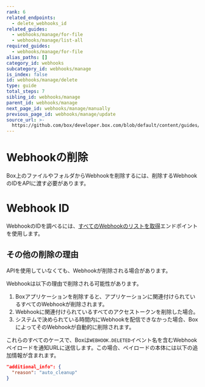 ```yaml
---
rank: 6
related_endpoints:
  - delete_webhooks_id
related_guides:
  - webhooks/manage/for-file
  - webhooks/manage/list-all
required_guides:
  - webhooks/manage/for-file
alias_paths: []
category_id: webhooks
subcategory_id: webhooks/manage
is_index: false
id: webhooks/manage/delete
type: guide
total_steps: 7
sibling_id: webhooks/manage
parent_id: webhooks/manage
next_page_id: webhooks/manage/manually
previous_page_id: webhooks/manage/update
source_url: >-
  https://github.com/box/developer.box.com/blob/default/content/guides/webhooks/manage/delete.md
---
```

# Webhookの削除

Box上のファイルやフォルダからWebhookを削除するには、削除するWebhookのIDをAPIに渡す必要があります。

<Samples id="delete_webhooks_id">

</Samples>

<Message type="notice">

# Webhook ID

WebhookのIDを調べるには、[すべてのWebhookのリストを取得][1]エンドポイントを使用します。

</Message>

## その他の削除の理由

APIを使用していなくても、Webhookが削除される場合があります。

Webhookは以下の理由で削除される可能性があります。

1. Boxアプリケーションを削除すると、アプリケーションに関連付けられているすべてのWebhookが削除されます。
2. Webhookに関連付けられているすべてのアクセストークンを削除した場合。
3. システムで決められている時間内にWebhookを配信できなかった場合、BoxによってそのWebhookが自動的に削除されます。

これらのすべてのケースで、Boxは`WEBHOOK.DELETED`イベント名を含むWebhookペイロードを通知URLに送信します。この場合、ペイロードの本体には以下の追加情報が含まれます。

```json
"additional_info": {
  "reason": "auto_cleanup"
}
```

[1]: guide://webhooks/manage/list-all
